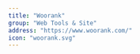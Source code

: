 ```yaml
---
title: "Woorank"
group: "Web Tools & Site"
address: "https://www.woorank.com/"
icon: "woorank.svg"
---
```

